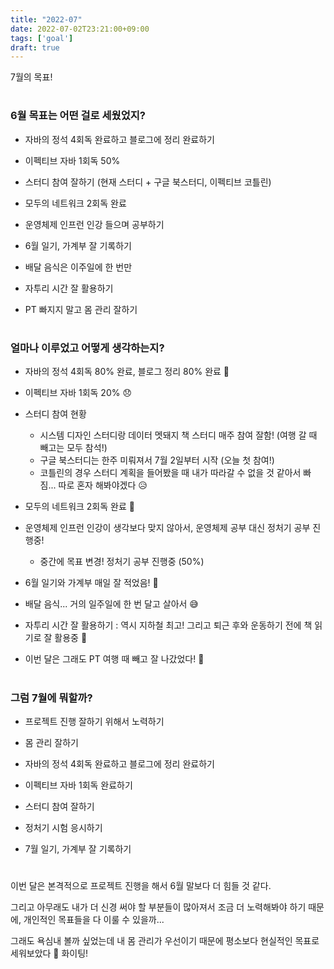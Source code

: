```yaml
---
title: "2022-07"
date: 2022-07-02T23:21:00+09:00
tags: ['goal']
draft: true
---
```

7월의 목표!
<!--more--> 

#
### 6월 목표는 어떤 걸로 세웠었지?
- 자바의 정석 4회독 완료하고 블로그에 정리 완료하기

- 이펙티브 자바 1회독 50%

- 스터디 참여 잘하기 (현재 스터디 + 구글 북스터디, 이펙티브 코틀린)

- 모두의 네트워크 2회독 완료

- 운영체제 인프런 인강 들으며 공부하기

- 6월 일기, 가계부 잘 기록하기

- 배달 음식은 이주일에 한 번만

- 자투리 시간 잘 활용하기

- PT 빠지지 말고 몸 관리 잘하기


#
### 얼마나 이루었고 어떻게 생각하는지?
- 자바의 정석 4회독 80% 완료, 블로그 정리 80% 완료 🥲

- 이펙티브 자바 1회독 20% 😞

- 스터디 참여 현황
  - 시스템 디자인 스터디랑 데이터 멧돼지 책 스터디 매주 참여 잘함! (여행 갈 때 빼고는 모두 참석!)
  - 구글 북스터디는 한주 미뤄져서 7월 2일부터 시작 (오늘 첫 참여!)
  - 코틀린의 경우 스터디 계획을 들어봤을 때 내가 따라갈 수 없을 것 같아서 빠짐... 따로 혼자 해봐야겠다 😥

- 모두의 네트워크 2회독 완료 🙂

- 운영체제 인프런 인강이 생각보다 맞지 않아서, 운영체제 공부 대신 정처기 공부 진행중!
  - 중간에 목표 변경! 정처기 공부 진행중 (50%)

- 6월 일기와 가계부 매일 잘 적었음! 🙂

- 배달 음식... 거의 일주일에 한 번 달고 살아서 😅

- 자투리 시간 잘 활용하기 : 역시 지하철 최고! 그리고 퇴근 후와 운동하기 전에 책 읽기로 잘 활용중 🙂

- 이번 달은 그래도 PT 여행 때 빼고 잘 나갔었다! 🙂


#
### 그럼 7월에 뭐할까?
- 프로젝트 진행 잘하기 위해서 노력하기

- 몸 관리 잘하기

- 자바의 정석 4회독 완료하고 블로그에 정리 완료하기

- 이펙티브 자바 1회독 완료하기

- 스터디 참여 잘하기

- 정처기 시험 응시하기

- 7월 일기, 가계부 잘 기록하기


#
이번 달은 본격적으로 프로젝트 진행을 해서 6월 말보다 더 힘들 것 같다.

그리고 아무래도 내가 더 신경 써야 할 부분들이 많아져서 조금 더 노력해봐야 하기 때문에, 개인적인 목표들을 다 이룰 수 있을까...

그래도 욕심내 볼까 싶었는데 내 몸 관리가 우선이기 때문에 평소보다 현실적인 목표로 세워보았다 🙂 화이팅!